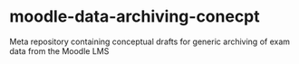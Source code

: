 # moodle-data-archiving-conecpt
Meta repository containing conceptual drafts for generic archiving of exam data from the Moodle LMS
